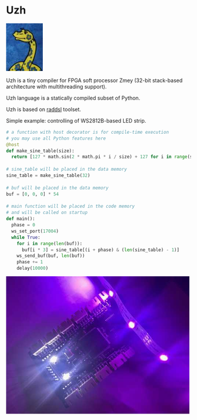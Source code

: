 # Uzh

<img src="uzh.jpg" width="100">

Uzh is a tiny compiler for FPGA soft processor Zmey (32-bit stack-based architecture with multithreading support).

Uzh language is a statically compiled subset of Python.

Uzh is based on [raddsl](https://github.com/true-grue/raddsl) toolset.

Simple example: controlling of WS2812B-based LED strip.

```python
# a function with host decorator is for compile-time execution
# you may use all Python features here
@host
def make_sine_table(size):
  return [127 * math.sin(2 * math.pi * i / size) + 127 for i in range(size)]

# sine_table will be placed in the data memory
sine_table = make_sine_table(32)

# buf will be placed in the data memory
buf = [0, 0, 0] * 54

# main function will be placed in the code memory
# and will be called on startup
def main():
  phase = 0
  ws_set_port(17004)
  while True:
    for i in range(len(buf)):
      buf[i * 3] = sine_table[(i + phase) & (len(sine_table) - 1)]
    ws_send_buf(buf, len(buf))
    phase += 1
    delay(10000)

```

![board](board.jpg)
